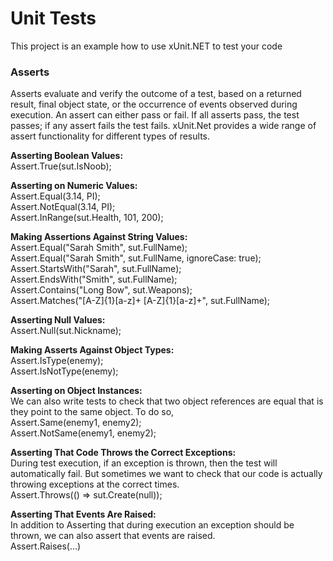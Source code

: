 # Unit Tests
This project is an example how to use xUnit.NET to test your code

### Asserts
Asserts evaluate and verify the outcome of a test, based on a returned result, final object state, or the occurrence of events observed during execution. An assert can either pass or fail. If all asserts pass, the test passes; if any assert fails the test fails. xUnit.Net provides a wide range of assert functionality for different types of results.


<b>Asserting Boolean Values:</b><br>
Assert.True(sut.IsNoob); 

<b>Asserting on Numeric Values:</b><br>
Assert.Equal(3.14, PI);<br>
Assert.NotEqual(3.14, PI);<br>
Assert.InRange(sut.Health, 101, 200);<br> 

<b>Making Assertions Against String Values:</b><br>
Assert.Equal("Sarah Smith", sut.FullName);<br>
Assert.Equal("Sarah Smith", sut.FullName, ignoreCase: true);<br>
Assert.StartsWith("Sarah", sut.FullName);<br>
Assert.EndsWith("Smith", sut.FullName);<br>
Assert.Contains("Long Bow", sut.Weapons);<br>
Assert.Matches("[A-Z]{1}[a-z]+ [A-Z]{1}[a-z]+", sut.FullName);<br>

<b>Asserting Null Values:</b><br>
Assert.Null(sut.Nickname);<br>

<b>Making Asserts Against Object Types:</b><br>
Assert.IsType(enemy);<br>
Assert.IsNotType(enemy);<br>

<b>Asserting on Object Instances:</b><br>
We can also write tests to check that two object references are equal that is they point to the same object. To do so,<br>
Assert.Same(enemy1, enemy2);<br>
Assert.NotSame(enemy1, enemy2);<br>

<b>Asserting That Code Throws the Correct Exceptions:</b><br>
During test execution, if an exception is thrown, then the test will automatically fail. But sometimes we want to check that our code is actually throwing exceptions at the correct times.<br>
Assert.Throws(() => sut.Create(null));<br>

<b>Asserting That Events Are Raised:</b><br>
In addition to Asserting that during execution an exception should be thrown, we can also assert that events are raised.<br>
Assert.Raises(…)
 
